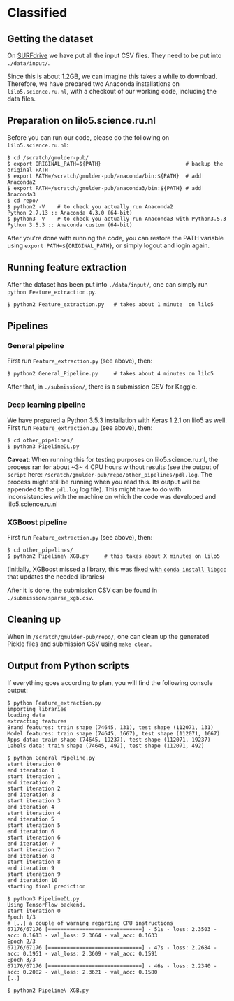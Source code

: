 # Classified

## Getting the dataset
On [SURFdrive](https://surfdrive.surf.nl/files/index.php/s/FsdEHsJJ6oF7yiL) we
have put all the input CSV files. They need to be put into `./data/input/`.

Since this is about 1.2GB, we can imagine this takes a while to download.
Therefore, we have prepared two Anaconda installations on `lilo5.science.ru.nl`,
with a checkout of our working code, including the data files.

## Preparation on lilo5.science.ru.nl
Before you can run our code, please do the following on `lilo5.science.ru.nl`:

```
$ cd /scratch/gmulder-pub/
$ export ORIGINAL_PATH=${PATH}                           # backup the original PATH
$ export PATH=/scratch/gmulder-pub/anaconda/bin:${PATH}  # add Anaconda2
$ export PATH=/scratch/gmulder-pub/anaconda3/bin:${PATH} # add Anaconda3
$ cd repo/
$ python2 -V    # to check you actually run Anaconda2
Python 2.7.13 :: Anaconda 4.3.0 (64-bit)
$ python3 -V    # to check you actually run Anaconda3 with Python3.5.3
Python 3.5.3 :: Anaconda custom (64-bit)
```

After you're done with running the code, you can restore the PATH variable
using `export PATH=${ORIGINAL_PATH}`, or simply logout and login again.

## Running feature extraction
After the dataset has been put into `./data/input/`, one can simply run `python
Feature_extraction.py`.

```
$ python2 Feature_extraction.py   # takes about 1 minute  on lilo5

```

## Pipelines

### General pipeline

First run `Feature_extraction.py` (see above), then:

```
$ python2 General_Pipeline.py     # takes about 4 minutes on lilo5
```

After that, in `./submission/`, there is a submission CSV for Kaggle.

### Deep learning pipeline

We have prepared a Python 3.5.3 installation with Keras 1.2.1 on lilo5
as well. First run `Feature_extraction.py` (see above), then:

```
$ cd other_pipelines/
$ python3 PipelineDL.py
```

**Caveat**: When running this for testing purposes on lilo5.science.ru.nl,
the process ran for about ~3~ 4 CPU hours without results (see the output
of `script` here: `/scratch/gmulder-pub/repo/other_pipelines/pdl.log`. The
process might still be running when you read this. Its output will be
appended to the `pdl.log` log file). This might have to do with inconsistencies
with the machine on which the code was developed and lilo5.science.ru.nl

### XGBoost pipeline

First run `Feature_extraction.py` (see above), then:

```
$ cd other_pipelines/
$ python2 Pipeline\ XGB.py     # this takes about X minutes on lilo5
```

(initially, XGBoost missed a library, this was [fixed with
`conda install libgcc`](https://github.com/dmlc/xgboost/issues/1043#issuecomment-255603019)
that updates the needed libraries)

After it is done, the submission CSV can be found in `./submission/sparse_xgb.csv`.

## Cleaning up

When in `/scratch/gmulder-pub/repo/`, one can clean up the generated Pickle
files and submission CSV using `make clean`.

## Output from Python scripts
If everything goes according to plan, you will find the following
console output:

```
$ python Feature_extraction.py 
importing libraries
loading data
extracting features
Brand features: train shape (74645, 131), test shape (112071, 131)
Model features: train shape (74645, 1667), test shape (112071, 1667)
Apps data: train shape (74645, 19237), test shape (112071, 19237)
Labels data: train shape (74645, 492), test shape (112071, 492)
```

```
$ python General_Pipeline.py 
start iteration 0
end iteration 1
start iteration 1
end iteration 2
start iteration 2
end iteration 3
start iteration 3
end iteration 4
start iteration 4
end iteration 5
start iteration 5
end iteration 6
start iteration 6
end iteration 7
start iteration 7
end iteration 8
start iteration 8
end iteration 9
start iteration 9
end iteration 10
starting final prediction
```

```
$ python3 PipelineDL.py
Using TensorFlow backend.
start iteration 0
Epoch 1/3
# [..] a couple of warning regarding CPU instructions
67176/67176 [==============================] - 51s - loss: 2.3503 - acc: 0.1613 - val_loss: 2.3664 - val_acc: 0.1633  
Epoch 2/3
67176/67176 [==============================] - 47s - loss: 2.2684 - acc: 0.1951 - val_loss: 2.3609 - val_acc: 0.1591
Epoch 3/3
67176/67176 [==============================] - 46s - loss: 2.2340 - acc: 0.2082 - val_loss: 2.3621 - val_acc: 0.1580
[..]
```

```
$ python2 Pipeline\ XGB.py

```
